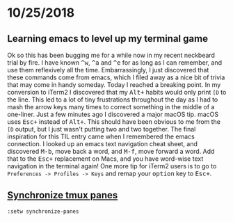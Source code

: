 # 10/25/2018

## Learning emacs to level up my terminal game
Ok so this has been bugging me for a while now in my recent neckbeard trial by fire. I have known <kbd>^w</kbd>, <kbd>^a</kbd> and <kbd>^e</kbd> for as long as I can remember, and use them reflexively all the time. Embarrassingly, I just discovered that these commands come from emacs, which I filed away as a nice bit of trivia that may come in handy someday. Today I reached a breaking point. In my conversion to iTerm2 I discovered that my <kbd>Alt+<arrow></kbd> habits would only print `[D` to the line. This led to a lot of tiny frustrations throughout the day as I had to mash the arrow keys many times to correct something in the middle of a one-liner. Just a few minutes ago I discovered a major macOS tip. macOS uses <kbd>Esc+</kbd> instead of <kbd>Alt+</kbd>. This should have been obvious to me from the `[D` output, but I just wasn't putting two and two together. The final inspiration for this TIL entry came when I remembered the emacs connection. I looked up an emacs text navigation cheat sheet, and discovered <kbd>M-b</kbd>, move back a word, and <kbd>M-f</kbd>, move forward a word. Add that to the <kbd>Esc+</kbd> replacement on Macs, and you have word-wise text navigation in the terminal again! One more tip for iTerm2 users is to go to `Preferences -> Profiles -> Keys` and remap your <kbd>option</kbd> key to <kbd>Esc+</kbd>.

## [Synchronize tmux panes](https://sanctum.geek.nz/arabesque/sync-tmux-panes/)
```
:setw synchronize-panes
```
